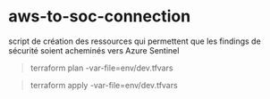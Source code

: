 # aws-to-soc-connection

script de création des ressources qui permettent que les findings de sécurité soient acheminés vers Azure Sentinel

> terraform plan -var-file=env/dev.tfvars

> terraform apply -var-file=env/dev.tfvars